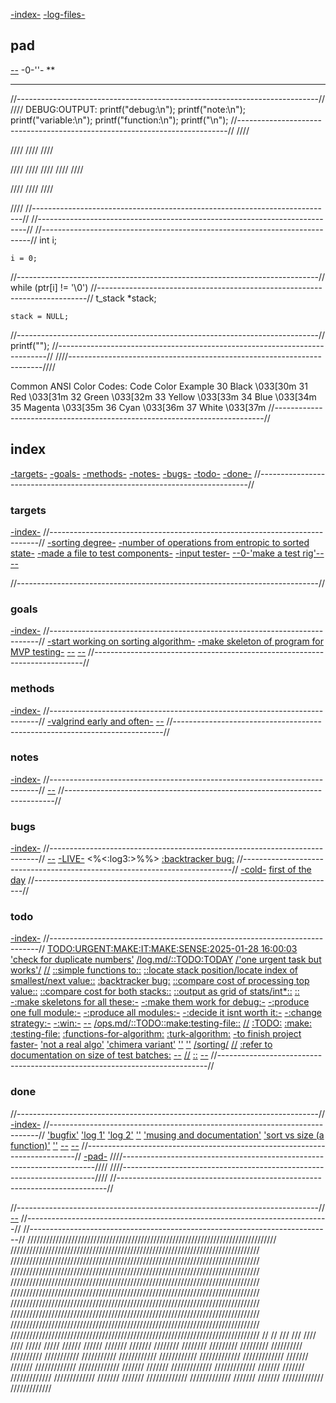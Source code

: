 [-index-](#index)
[-log-files-](README.md#log-files)
## pad
[]()
[--](#)
-0-''-
**
****
//---------------------------------------------------------------------------//
////	DEBUG:OUTPUT:
printf("debug:\n");
printf("note:\n");
printf("variable:\n");
printf("function:\n");
printf("\n");
//---------------------------------------------------------------------------//
////

////
////
////

////
////
////
////
////

////
////
////

////
//---------------------------------------------------------------------------//
//---------------------------------------------------------------------------//
//---------------------------------------------------------------------------//
	int	i;

	i = 0;
//---------------------------------------------------------------------------//
	while (ptr[i] != '\0')
//---------------------------------------------------------------------------//
	t_stack	*stack;
	
	stack = NULL;
//---------------------------------------------------------------------------//
	printf("");
//---------------------------------------------------------------------------//
////-----------------------------------------------------------------------////

Common ANSI Color Codes:
Code	Color	Example
30	Black	\033[30m
31	Red     \033[31m
32	Green	\033[32m
33	Yellow	\033[33m
34	Blue	\033[34m
35	Magenta	\033[35m
36	Cyan	\033[36m
37	White	\033[37m
//---------------------------------------------------------------------------//
## index
[-targets-](#targets)
[-goals-](#goals)
[-methods-](#methods)
[-notes-](#notes)
[-bugs-](#bugs)
[-todo-](#todo)
[-done-](#done)
//---------------------------------------------------------------------------//
###		targets
[-index-](#index)
//---------------------------------------------------------------------------//
[]()
[-sorting degree-](algorithm.c#L26)
[-number of operations from entropic to sorted state-](ops.md)
[-made a file to test components-](README.md#test-file)
[-input tester-](#)
[--0-'make a test rig'--](log.md#log-2025-01-21-134918)
[--](#)

//---------------------------------------------------------------------------//
###		goals
[-index-](#index)
//---------------------------------------------------------------------------//
[]()
[-start working on sorting algorithm-](algorithm.c#L7)
[-make skeleton of program for MVP testing-](#targets)
[--](#)
[--](#)
//---------------------------------------------------------------------------//
###		methods
[-index-](#index)
//---------------------------------------------------------------------------//
[-valgrind early and often-](#)
[]()
[--](#)
//---------------------------------------------------------------------------//
###		notes
[-index-](#index)
//---------------------------------------------------------------------------//
[]()
[--](#)
//---------------------------------------------------------------------------//

###		bugs
[-index-](#index)
//---------------------------------------------------------------------------//
[]()
[--](#)
[-LIVE-](#)
<%<:log3:>%%>
[:backtracker bug:](test.c#L657)
//---------------------------------------------------------------------------//
[-cold-](#)
[first of the day](#log-2025-01-15-134639)
//---------------------------------------------------------------------------//
###		todo
[-index-](#index)
//---------------------------------------------------------------------------//
[]()
[TODO:URGENT:MAKE:IT:MAKE:SENSE:2025-01-28 16:00:03](../raw/newgo.c#L207)
['check for duplicate numbers'](push_swap.c)
[/log.md/::TODO:TODAY](log.md#log-2025-01-20-113207)
[/'one urgent task but works'/](log.md#log-2025-01-20-143111)
[//](#)
[::simple functions to::](#)
[::locate stack position/locate index of smallest/next value::](navigator.c#)
[:backtracker bug:](test.c#L657)
[::compare cost of processing top value::](#)
[::compare cost for both stacks::](#)
[::output as grid of stats/int*::](#)
[::](#)
[-:make skeletons for all these:-](#)
[-:make them work for debug:-](#)
[-:produce one full module:-](#)
[-:produce all modules:-](#)
[-:decide it isnt worth it:-](#)
[-:change strategy:-](#)
[-:win:-](#)
[--](#)
[]()
[/ops.md/::TODO::make:testing-file::](ops.md#todomf)
[//](#)
[:TODO:](#)
[:make:](#)
[:testing-file:](#)
[:functions-for-algorithm:](#)
[:turk-algorithm:](#)
[-to finish project faster-](#)
['not a real algo'](#)
['chimera variant'](#)
[''](#)
[''](#)
[/sorting/](#)
[//](#)
[:refer to documentation on size of test batches:](#)
[--](#)
[//](#)
[::](#)
[--](#)
//---------------------------------------------------------------------------//
###		done
//---------------------------------------------------------------------------//
[-index-](#index)
//---------------------------------------------------------------------------//
['bugfix'](log.md#log-2025-01-15-134639)
['log 1'](log.md#log-2025-01-15-150804)
['log 2'](log.md#log-2025-01-19-180159)
['']()
['musing and documentation'](ops.md#entropic)
['sort vs size (a function)'](test.c#L63)
[]()
['']()
[--](#)
[--](#)
//---------------------------------------------------------------------------//
[-pad-](#pad)
////-----------------------------------------------------------------------////
////-----------------------------------------------------------------------////
//---------------------------------------------------------------------------//










//---------------------------------------------------------------------------//[]()
[--](#)
//---------------------------------------------------------------------------//
//---------------------------------------------------------------------------//
///////////////////////////////////////////////////////////////////////////////
///////////////////////////////////////////////////////////////////////////////
///////////////////////////////////////////////////////////////////////////////
///////////////////////////////////////////////////////////////////////////////
///////////////////////////////////////////////////////////////////////////////
///////////////////////////////////////////////////////////////////////////////
///////////////////////////////////////////////////////////////////////////////
///////////////////////////////////////////////////////////////////////////////
///////////////////////////////////////////////////////////////////////////////
///////////////////////////////////////////////////////////////////////////////
//												     //
///												    ///
////												   ////
/////												  /////
//////											 //////
///////											///////
////////										     ////////
/////////										    /////////
//////////										   //////////
///////////										  ///////////
////////////									 ////////////
/////////////									/////////////
///////											///////
/////////////									/////////////
///////											///////
/////////////									/////////////
///////											///////
/////////////									/////////////
///////											///////
/////////////									/////////////
///////											///////
/////////////									/////////////

